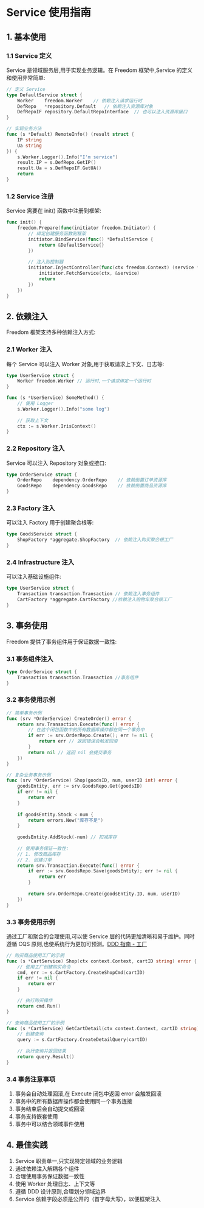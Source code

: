 # Service 使用指南

## 1. 基本使用

### 1.1 Service 定义

Service 是领域服务层,用于实现业务逻辑。在 Freedom 框架中,Service 的定义和使用非常简单:

```go
// 定义 Service
type DefaultService struct {
    Worker    freedom.Worker    // 依赖注入请求运行时
    DefRepo   *repository.Default   // 依赖注入资源库对象
    DefRepoIF repository.DefaultRepoInterface  // 也可以注入资源库接口
}

// 实现业务方法
func (s *Default) RemoteInfo() (result struct {
    IP string
    Ua string
}) {
    s.Worker.Logger().Info("I'm service") 
    result.IP = s.DefRepo.GetIP()
    result.Ua = s.DefRepoIF.GetUA()
    return
}
```

### 1.2 Service 注册

Service 需要在 init() 函数中注册到框架:

```go
func init() {
    freedom.Prepare(func(initiator freedom.Initiator) {
        // 绑定创建服务函数到框架
        initiator.BindService(func() *DefaultService {
            return &DefaultService{} 
        })
        
        // 注入到控制器
        initiator.InjectController(func(ctx freedom.Context) (service *DefaultService) {
            initiator.FetchService(ctx, &service)
            return
        })
    })
}
```

## 2. 依赖注入

Freedom 框架支持多种依赖注入方式:

### 2.1 Worker 注入

每个 Service 可以注入 Worker 对象,用于获取请求上下文、日志等:

```go
type UserService struct {
    Worker freedom.Worker // 运行时,一个请求绑定一个运行时
}

func (s *UserService) SomeMethod() {
    // 使用 Logger
    s.Worker.Logger().Info("some log")
    
    // 获取上下文
    ctx := s.Worker.IrisContext()
}
```

### 2.2 Repository 注入 

Service 可以注入 Repository 对象或接口:

```go
type OrderService struct {
    OrderRepo    dependency.OrderRepo    // 依赖倒置订单资源库
    GoodsRepo    dependency.GoodsRepo    // 依赖倒置商品资源库
}
```

### 2.3 Factory 注入

可以注入 Factory 用于创建聚合根等:

```go
type GoodsService struct {
    ShopFactory *aggregate.ShopFactory  // 依赖注入购买聚合根工厂
}
```

### 2.4 Infrastructure 注入

可以注入基础设施组件:

```go
type UserService struct {
    Transaction transaction.Transaction // 依赖注入事务组件
    CartFactory *aggregate.CartFactory //依赖注入购物车聚合根工厂
}
```

## 3. 事务使用

Freedom 提供了事务组件用于保证数据一致性:

### 3.1 事务组件注入

```go
type OrderService struct {
    Transaction transaction.Transaction //事务组件
}
```

### 3.2 事务使用示例

```go
// 简单事务示例
func (srv *OrderService) CreateOrder() error {
    return srv.Transaction.Execute(func() error {
        // 在这个闭包函数中的所有数据库操作都在同一个事务中
        if err := srv.OrderRepo.Create(); err != nil {
            return err // 返回错误会触发回滚
        }
        return nil // 返回 nil 会提交事务
    })
}

// 复杂业务事务示例
func (srv *OrderService) Shop(goodsID, num, userID int) error {
    goodsEntity, err := srv.GoodsRepo.Get(goodsID)
    if err != nil {
        return err
    }
    
    if goodsEntity.Stock < num {
        return errors.New("库存不足")
    }
    
    goodsEntity.AddStock(-num) // 扣减库存
    
    // 使用事务保证一致性:
    // 1. 修改商品库存
    // 2. 创建订单
    return srv.Transaction.Execute(func() error {
        if err := srv.GoodsRepo.Save(goodsEntity); err != nil {
            return err
        }
        
        return srv.OrderRepo.Create(goodsEntity.ID, num, userID)
    })
}
```

### 3.3 事务使用示例
通过工厂和聚合的合理使用,可以使 Service 层的代码更加清晰和易于维护。同时遵循 CQS 原则,也使系统行为更加可预测。[DDD 指南 - 工厂](ddd-guide.md#工厂factory)
```go
// 购买商品使用工厂的示例
func (s *CartService) Shop(ctx context.Context, cartID string) error {
    // 使用工厂创建购买命令
    cmd, err := s.CartFactory.CreateShopCmd(cartID)
    if err != nil {
        return err
    }

    // 执行购买操作
    return cmd.Run()
}

// 查询商品使用工厂的示例
func (s *CartService) GetCartDetail(ctx context.Context, cartID string) (*dto.CartDetail, error) {
    // 创建查询
    query := s.CartFactory.CreateDetailQuery(cartID)
    
    // 执行查询并返回结果
    return query.Result()
}
```

### 3.4 事务注意事项

1. 事务会自动处理回滚,在 Execute 闭包中返回 error 会触发回滚
2. 事务中的所有数据库操作都会使用同一个事务连接
3. 事务结束后会自动提交或回滚
4. 事务支持嵌套使用
5. 事务中可以结合领域事件使用

## 4. 最佳实践

1. Service 职责单一,只实现特定领域的业务逻辑
2. 通过依赖注入解耦各个组件
3. 合理使用事务保证数据一致性
4. 使用 Worker 处理日志、上下文等
5. 遵循 DDD 设计原则,合理划分领域边界
6. Service 依赖字段必须是公开的（首字母大写），以便框架注入




